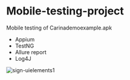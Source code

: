 # Mobile-testing-project

Mobile testing of Carinademoexample.apk

- Appium
- TestNG
- Allure report
- Log4J


![sign-uielements1](https://user-images.githubusercontent.com/70411447/198087121-f533966a-c522-48b0-b98b-7119986933d5.gif)



